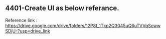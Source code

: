 ## 4401-Create UI as below referance.

Reference link : https://drive.google.com/drive/folders/12P8f_1Tkp2Q3045uQ6uTVVqScwwSDjU-?usp=drive_link

